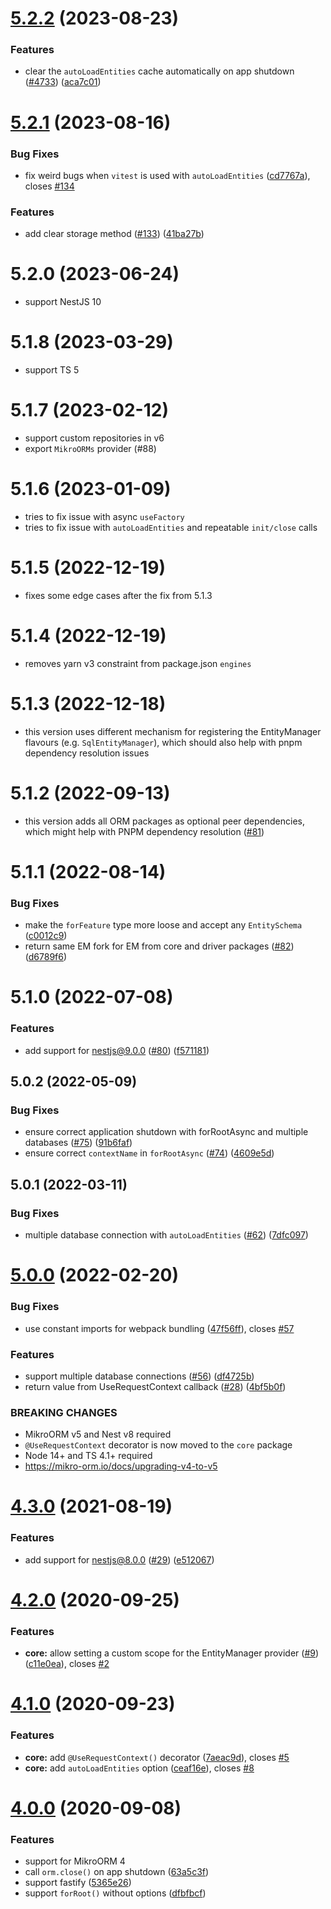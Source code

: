 # [5.2.2](https://github.com/mikro-orm/nestjs/compare/v5.2.1...v5.2.2) (2023-08-23)

### Features

* clear the `autoLoadEntities` cache automatically on app shutdown ([#4733](https://github.com/mikro-orm/mikro-orm/discussions/4733)) ([aca7c01](https://github.com/mikro-orm/nestjs/commit/aca7c01a53cde125d9e3a34f412ea428b6521a7e))



# [5.2.1](https://github.com/mikro-orm/nestjs/compare/v5.2.0...v5.2.1) (2023-08-16)


### Bug Fixes

* fix weird bugs when `vitest` is used with `autoLoadEntities` ([cd7767a](https://github.com/mikro-orm/nestjs/commit/cd7767aafb6d243c0dfed796c8870302d989f38f)), closes [#134](https://github.com/mikro-orm/nestjs/issues/134)


### Features

* add clear storage method ([#133](https://github.com/mikro-orm/nestjs/issues/133)) ([41ba27b](https://github.com/mikro-orm/nestjs/commit/41ba27b34be069795337a3c2bc73fc9fa45c8b3f))



# 5.2.0 (2023-06-24)

* support NestJS 10


# 5.1.8 (2023-03-29)

* support TS 5


# 5.1.7 (2023-02-12)

* support custom repositories in v6
* export `MikroORMs` provider (#88)



# 5.1.6 (2023-01-09)

* tries to fix issue with async `useFactory` 
* tries to fix issue with `autoLoadEntities` and repeatable `init/close` calls



# 5.1.5 (2022-12-19)

* fixes some edge cases after the fix from 5.1.3 



# 5.1.4 (2022-12-19)

* removes yarn v3 constraint from package.json `engines` 



# 5.1.3 (2022-12-18)

* this version uses different mechanism for registering the EntityManager flavours (e.g. `SqlEntityManager`), which should also help with pnpm dependency resolution issues 



# 5.1.2 (2022-09-13)

* this version adds all ORM packages as optional peer dependencies, which might help with PNPM dependency resolution ([#81](https://github.com/mikro-orm/nestjs/issues/81))



# 5.1.1 (2022-08-14)

### Bug Fixes

* make the `forFeature` type more loose and accept any `EntitySchema` ([c0012c9](https://github.com/mikro-orm/nestjs/commit/c0012c9))
* return same EM fork for EM from core and driver packages ([#82](https://github.com/mikro-orm/nestjs/pull/82)) ([d6789f6](https://github.com/mikro-orm/nestjs/commit/d6789f6))



# 5.1.0 (2022-07-08)

### Features

* add support for nestjs@9.0.0 ([#80](https://github.com/mikro-orm/nestjs/issues/80)) ([f571181](https://github.com/mikro-orm/nestjs/commit/f571181ef1ee6a08ed7a9cf410a48111fac7d9ee))



## 5.0.2 (2022-05-09)


### Bug Fixes

* ensure correct application shutdown with forRootAsync and multiple databases ([#75](https://github.com/mikro-orm/nestjs/issues/75)) ([91b6faf](https://github.com/mikro-orm/nestjs/commit/91b6faf))
* ensure correct `contextName` in `forRootAsync` ([#74](https://github.com/mikro-orm/nestjs/issues/74)) ([4609e5d](https://github.com/mikro-orm/nestjs/commit/4609e5d))


## 5.0.1 (2022-03-11)


### Bug Fixes

* multiple database connection with `autoLoadEntities` ([#62](https://github.com/mikro-orm/nestjs/issues/62)) ([7dfc097](https://github.com/mikro-orm/nestjs/commit/7dfc0975523c1abe33bd6302237f1719e12fe4d5))


# [5.0.0](https://github.com/mikro-orm/nestjs/compare/v4.3.0...v5.0.0) (2022-02-20)


### Bug Fixes

* use constant imports for webpack bundling ([47f56ff](https://github.com/mikro-orm/nestjs/commit/47f56ff7ee6c8f784ffe7f32ae302d2c89f9ae11)), closes [#57](https://github.com/mikro-orm/nestjs/issues/57)


### Features

* support multiple database connections ([#56](https://github.com/mikro-orm/nestjs/issues/56)) ([df4725b](https://github.com/mikro-orm/nestjs/commit/df4725bd8e0ba70c86e8e597bfd6bb67ca4df36b))
* return value from UseRequestContext callback ([#28](https://github.com/mikro-orm/nestjs/issues/28)) ([4bf5b0f](https://github.com/mikro-orm/nestjs/commit/4bf5b0f8d16653a756b474315a92609c0bd7b632))


### BREAKING CHANGES

- MikroORM v5 and Nest v8 required
- `@UseRequestContext` decorator is now moved to the `core` package
- Node 14+ and TS 4.1+ required
- https://mikro-orm.io/docs/upgrading-v4-to-v5


# [4.3.0](https://github.com/mikro-orm/nestjs/compare/v4.2.0...v4.3.0) (2021-08-19)


### Features

* add support for nestjs@8.0.0 ([#29](https://github.com/mikro-orm/nestjs/issues/29)) ([e512067](https://github.com/mikro-orm/nestjs/commit/e51206762f9eb3e96bfc9edbb6abbf7ae8bc08a8))



# [4.2.0](https://github.com/mikro-orm/nestjs/compare/v4.1.0...v4.2.0) (2020-09-25)

### Features

* **core:** allow setting a custom scope for the EntityManager provider ([#9](https://github.com/mikro-orm/nestjs/issues/9)) ([c11e0ea](https://github.com/mikro-orm/nestjs/commit/c11e0ea)), closes [#2](https://github.com/mikro-orm/nestjs/issues/2)


# [4.1.0](https://github.com/mikro-orm/nestjs/compare/v4.0.0...v4.1.0) (2020-09-23)

### Features

* **core:** add `@UseRequestContext()` decorator ([7aeac9d](https://github.com/mikro-orm/nestjs/commit/7aeac9d)), closes [#5](https://github.com/mikro-orm/nestjs/issues/5)
* **core:** add `autoLoadEntities` option ([ceaf16e](https://github.com/mikro-orm/nestjs/commit/ceaf16e)), closes [#8](https://github.com/mikro-orm/nestjs/issues/8)


# [4.0.0](https://github.com/mikro-orm/nestjs/compare/v1.0.2...v4.0.0) (2020-09-08)

### Features

* support for MikroORM 4
* call `orm.close()` on app shutdown ([63a5c3f](https://github.com/mikro-orm/nestjs/commit/63a5c3f))
* support fastify ([5365e26](https://github.com/mikro-orm/nestjs/commit/5365e26))
* support `forRoot()` without options ([dfbfbcf](https://github.com/mikro-orm/nestjs/commit/dfbfbcf))
